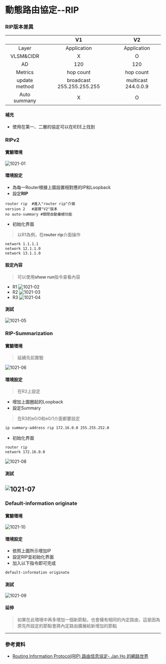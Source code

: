 # 動態路由協定--RIP
### RIP版本差異
|     |V1|V2|
|:-----:|:-----:|:-----:|
|Layer|Application|Application|
|VLSM&CIDR|X|O|
|AD|120|120|
|Metrics|hop count|hop count|
|update method|broadcast 255.255.255.255|multicast 244.0.0.9|
|Auto summany|X|O|
#### 補充
* 使用在第一、二層的協定可以在IEEE上找到
### RIPv2
#### 實驗環境
![1021-01](./20201021/1021-01.png)

#### 環境設定
* 為每一Router根據上圖設置相對應的IP和Loopback
* 設定**RIP**
```
router rip  #進入"router rip"介面
version 2   #選擇"V2"版本
no auto-summary #關閉自動彙總功能
```
* 初始化界面
>以R1為例，在**router rip**介面操作
```sh
network 1.1.1.1
network 12.1.1.0
network 13.1.1.0
```
#### 設定內容
>可以使用**show run**指令查看內容
* R1
![1021-02](./20201021/1021-02.png)
* R2
![1021-03](./20201021/1021-03.png)
* R3
![1021-04](./20201021/1021-04.png)
#### 測試
![1021-05](./20201021/1021-05.png)
### RIP-Summarization
#### 實驗環境
> 延續先前實驗

![1021-06](./20201021/1021-06.png)
#### 環境設定
> 在R3上設定

* 增加上圖圈起的Loopback
* 設定Summary
>在R3的e0/0和e0/1介面都要設定
```sh
ip summary-address rip 172.16.0.0 255.255.252.0
```
* 初始化界面
```sh
router rip
network 172.16.0.0
```
![1021-08](./20201021/1021-08.png)
#### 測試
![1021-07](./20201021/1021-07.png)
---
### Default-information originate
#### 實驗環境
![1021-10](./20201021/1021-10.png)
#### 環境設定
* 依照上圖所示增加IP
* 設定RIP並初始化界面
* 加入以下指令即可完成
```sh
default-information originate
```
#### 測試
![1021-09](./20201021/1021-09.png)
#### 延伸
>如果在此環境中再多增加一個新節點，也會擁有相同的內定路由，這是因為原先所設定的節點會將內定路由擴展給新增加的節點

---
### 參考資料
* [Routing Information Protocol(RIP) 路由信息協定- Jan Ho 的網路世界](https://www.jannet.hk/zh-Hant/post/routing-information-protocol-rip)


